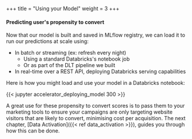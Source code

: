 +++
title = "Using your Model"
weight = 3
+++

#### Predicting user's propensity to convert

Now that our model is built and saved in MLflow registry, we can load it to run our predictions at scale using:
* In batch or streaming (ex: refresh every night)
  * Using a standard Databricks's notebook job
  * Or as part of the DLT pipeline we built
* In real-time over a REST API, deploying Databricks serving capabilities

Here is how you might load and use your model in a Databricks notebook:

{{< jupyter accelerator_deploying_model 300 >}}

A great use for these propensity to convert scores is to pass them to your marketing tools to ensure your campaigns are only targeting website visitors that are likely to convert, minimising cost per acquisition. The next chapter, [Data Activation]({{< ref data_activation >}}), guides you through how this can be done.
